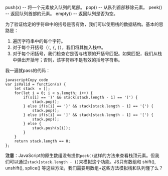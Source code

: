 push(x) -- 将一个元素放入队列的尾部。
pop() -- 从队列首部移除元素。
peek() -- 返回队列首部的元素。
empty() -- 返回队列是否为空。

为了验证给定的字符串中的括号是否有效，我们可以使用栈的数据结构。基本的思路是：

1. 遍历字符串中的每个字符。
2. 对于每个开括号（`(`, `{`, `[`），我们将其推入栈中。
3. 对于每个闭括号，我们检查它是否与栈顶的开括号匹配。如果匹配，我们从栈中弹出开括号；否则，该字符串不是有效的括号字符串。

我一遍就pass的代码：

```
javascriptCopy code
var isValid = function(s) {
    let stack  = [];
    for(let i = 0; i < s.length; i++) {
        if(s[i] == ')' && stack[stack.length - 1] == '(') {
            stack.pop();
        } else if(s[i] == '}' && stack[stack.length - 1] == '{') {
            stack.pop();
        } else if(s[i] == ']' && stack[stack.length - 1] == '[') {
            stack.pop();
        } else {
            stack.push(s[i]);
        }
    }
    return stack.length == 0;
};
```

**注意**：JavaScript的原生数组没有提供`peek()`这样的方法来查看栈顶元素。但我们可以通过`stack[stack.length - 1]`来模拟这个功能。JS只有数组和 shift(), unshift(), splice() 等这些方法，我们需要用数组+这些方法模拟栈和队列懂了么？
